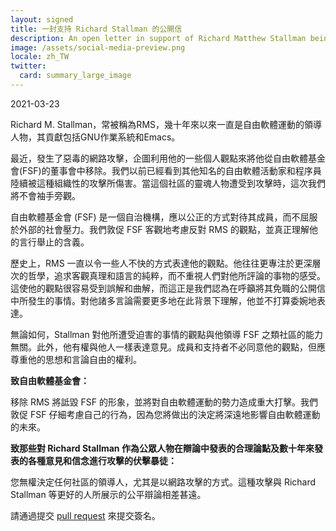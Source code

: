 ```yaml
---
layout: signed
title: 一封支持 Richard Stallman 的公開信
description: An open letter in support of Richard Matthew Stallman being reinstated by the Free Software Foundation
image: /assets/social-media-preview.png
locale: zh_TW
twitter:
  card: summary_large_image
---
```


2021-03-23

Richard M. Stallman，常被稱為RMS，幾十年來以來一直是自由軟體運動的領導人物，其貢獻包括GNU作業系統和Emacs。

最近，發生了惡毒的網路攻擊，企圖利用他的一些個人觀點來將他從自由軟體基金會(FSF)的董事會中移除。我們以前已經看到其他知名的自由軟體活動家和程序員陸續被這種組織性的攻擊所傷害。當這個社區的靈魂人物遭受到攻擊時，這次我們將不會袖手旁觀。

自由軟體基金會 (FSF) 是一個自治機構，應以公正的方式對待其成員，而不屈服於外部的社會壓力。我們敦促 FSF 客觀地考慮反對 RMS 的觀點，並真正理解他的言行舉止的含義。

歷史上，RMS 一直以令一些人不快的方式表達他的觀點。他往往更專注於更深層次的哲學，追求客觀真理和語言的純粹，而不重視人們對他所評論的事物的感受。這使他的觀點很容易受到誤解和曲解，而這正是我們認為在呼籲將其免職的公開信中所發生的事情。對他諸多言論需要更多地在此背景下理解，他並不打算委婉地表達。

無論如何，Stallman 對他所遭受迫害的事情的觀點與他領導 FSF 之類社區的能力無關。此外，他有權與他人一樣表達意見。成員和支持者不必同意他的觀點，但應尊重他的思想和言論自由的權利。

**致自由軟體基金會：**

移除 RMS 將詆毀 FSF 的形象，並將對自由軟體運動的勢力造成重大打擊。我們敦促 FSF 仔細考慮自己的行為，因為您將做出的決定將深遠地影響自由軟體運動的未來。

**致那些對 Richard Stallman 作為公眾人物在辯論中發表的合理論點及數十年來發表的各種意見和信念進行攻擊的伏擊暴徒：**

您無權決定任何社區的領導人，尤其是以網路攻擊的方式。這種攻擊與 Richard Stallman 等更好的人所展示的公平辯論相差甚遠。

請通過提交 [pull request](https://github.com/rms-support-letter/rms-support-letter.github.io/pulls) 來提交簽名。 
